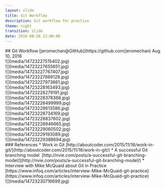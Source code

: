 ```yaml
---
layout: slide
title: Git Workflow
description: Git workflow for practice
theme: night
transition: slide
date: 2016-08-26 12:00:00
---
```


<section data-markdown>
<!-- <script type="text/template"> -->
## Git Workflow  
[jeromechan@GitHub](https://github.com/jeromechan)  
Aug 10, 2016  
<!-- </script> -->
</section>

<section data-markdown>
<!-- <script type="text/template"> -->
![](media/14723227515402.jpg)

<!-- </script> -->
</section>

<section data-background-transition="zoom">
<section data-markdown>
<!-- <script type="text/template"> -->
![](media/14723227655651.jpg)

<!-- </script> -->
</section>
<section data-markdown>
<!-- <script type="text/template"> -->
![](media/14723227767407.jpg)

<!-- </script> -->
</section>
<section data-markdown>
<!-- <script type="text/template"> -->
![](media/14723227866128.jpg)

<!-- </script> -->
</section>
</section>

<section data-background-transition="zoom">
<section data-markdown>
<!-- <script type="text/template"> -->
![](media/14723227973661.jpg)

<!-- </script> -->
</section>
<section data-markdown>
<!-- <script type="text/template"> -->
![](media/14723228163493.jpg)

<!-- </script> -->
</section>
<section data-markdown>
<!-- <script type="text/template"> -->
![](media/14723228279191.jpg)

<!-- </script> -->
</section>
</section>

<section data-background-transition="zoom">
<section data-markdown>
<!-- <script type="text/template"> -->
![](media/14723228378368.jpg)

<!-- </script> -->
</section>
<section data-markdown>
<!-- <script type="text/template"> -->
![](media/14723228499999.jpg)

<!-- </script> -->
</section>
<section data-markdown>
<!-- <script type="text/template"> -->
![](media/14723228613586.jpg)

<!-- </script> -->
</section>
</section>

<section data-background-transition="zoom">
<section data-markdown>
<!-- <script type="text/template"> -->
![](media/14723228734169.jpg)

<!-- </script> -->
</section>
<section data-markdown>
<!-- <script type="text/template"> -->
![](media/14723228837602.jpg)

<!-- </script> -->
</section>
<section data-markdown>
<!-- <script type="text/template"> -->
![](media/14723228946665.jpg)

<!-- </script> -->
</section>
<section data-markdown>
<!-- <script type="text/template"> -->
![](media/14723229060502.jpg)

<!-- </script> -->
</section>
</section>

<section data-markdown>
<!-- <script type="text/template"> -->
![](media/14723229193089.jpg)

<!-- </script> -->
</section>

<section data-markdown>
<!-- <script type="text/template"> -->
![](media/14723229388694.jpg)

<!-- </script> -->
</section>

<section data-markdown>
<!-- <script type="text/template"> -->
### References  
* Work in Git  
[http://aboutcoder.com/2015/11/16/work-in-git/](http://aboutcoder.com/2015/11/16/work-in-git/)   
* A successful Git branching model   [http://nvie.com/posts/a-successful-git-branching-model/](http://nvie.com/posts/a-successful-git-branching-model/)   
* Interview with Mike McQuaid about Git in Practice   [https://www.infoq.com/articles/interview-Mike-McQuaid-git-practice](https://www.infoq.com/articles/interview-Mike-McQuaid-git-practice) 
<!-- </script> -->
</section>

<section data-markdown>
<!-- <script type="text/template"> -->
![](media/14723230716699.jpg)

<!-- </script> -->
</section>


